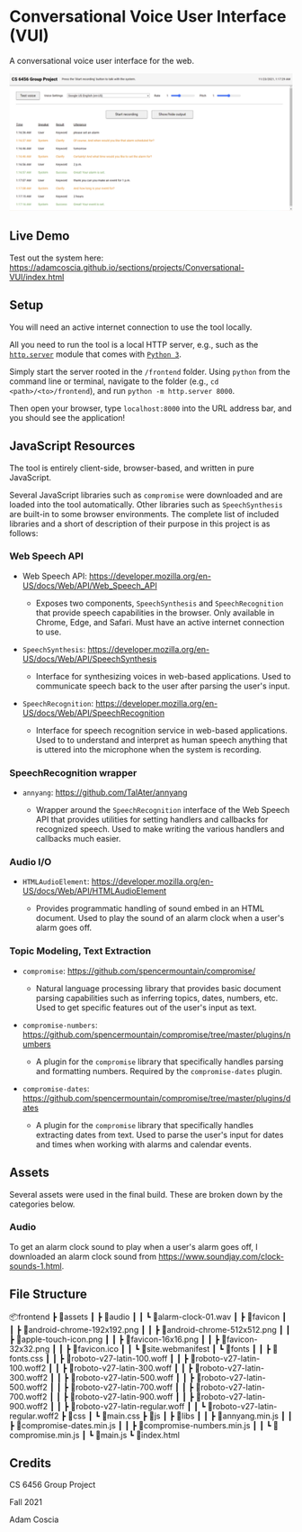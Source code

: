 # Conversational Voice User Interface (VUI)

A conversational voice user interface for the web.

![Hero Shot](hero-shot.png "Hero Shot")

## Live Demo

Test out the system here: <https://adamcoscia.github.io/sections/projects/Conversational-VUI/index.html>

## Setup

You will need an active internet connection to use the tool locally.

All you need to run the tool is a local HTTP server, e.g., such as the
[`http.server`](https://docs.python.org/3/library/http.server.html) module that
comes with [`Python 3`](https://www.python.org/).

Simply start the server rooted in the `/frontend` folder. Using `python` from
the command line or terminal, navigate to the folder
(e.g., `cd <path>/<to>/frontend`), and run `python -m http.server 8000`.

Then open your browser, type `localhost:8000` into the URL address bar, and
you should see the application!

## JavaScript Resources

The tool is entirely client-side, browser-based, and written in pure JavaScript.

Several JavaScript libraries such as `compromise` were downloaded and are
loaded into the tool automatically. Other libraries such as `SpeechSynthesis`
are built-in to some browser environments. The complete list of included
libraries and a short of description of their purpose in this project is as
follows:

### Web Speech API

- Web Speech API: <https://developer.mozilla.org/en-US/docs/Web/API/Web_Speech_API>

  - Exposes two components, `SpeechSynthesis` and `SpeechRecognition` that
    provide speech capabilities in the browser. Only available in Chrome, Edge,
    and Safari. Must have an active internet connection to use.

- `SpeechSynthesis`: <https://developer.mozilla.org/en-US/docs/Web/API/SpeechSynthesis>

  - Interface for synthesizing voices in web-based applications. Used to
    communicate speech back to the user after parsing the user's input.

- `SpeechRecognition`: <https://developer.mozilla.org/en-US/docs/Web/API/SpeechRecognition>

  - Interface for speech recognition service in web-based applications. Used to
    to understand and interpret as human speech anything that is uttered into
    the microphone when the system is recording.

### SpeechRecognition wrapper

- `annyang`: <https://github.com/TalAter/annyang>

  - Wrapper around the `SpeechRecognition` interface of the Web Speech API that
    provides utilities for setting handlers and callbacks for recognized
    speech. Used to make writing the various handlers and callbacks much
    easier.

### Audio I/O

- `HTMLAudioElement`: <https://developer.mozilla.org/en-US/docs/Web/API/HTMLAudioElement>

  - Provides programmatic handling of sound embed in an HTML document. Used
    to play the sound of an alarm clock when a user's alarm goes off.

### Topic Modeling, Text Extraction

- `compromise`: <https://github.com/spencermountain/compromise/>

  - Natural language processing library that provides basic document parsing
    capabilities such as inferring topics, dates, numbers, etc. Used to get
    specific features out of the user's input as text.

- `compromise-numbers`: <https://github.com/spencermountain/compromise/tree/master/plugins/numbers>

  - A plugin for the `compromise` library that specifically handles parsing
    and formatting numbers. Required by the `compromise-dates` plugin.

- `compromise-dates`: <https://github.com/spencermountain/compromise/tree/master/plugins/dates>

  - A plugin for the `compromise` library that specifically handles extracting
    dates from text. Used to parse the user's input for dates and times when
    working with alarms and calendar events.

## Assets

Several assets were used in the final build. These are broken down by the
categories below.

### Audio

To get an alarm clock sound to play when a user's alarm goes off, I
downloaded an alarm clock sound from
<https://www.soundjay.com/clock-sounds-1.html>.

## File Structure

📦frontend
┣ 📂assets
┃ ┣ 📂audio
┃ ┃ ┗ 📜alarm-clock-01.wav
┃ ┣ 📂favicon
┃ ┃ ┣ 📜android-chrome-192x192.png
┃ ┃ ┣ 📜android-chrome-512x512.png
┃ ┃ ┣ 📜apple-touch-icon.png
┃ ┃ ┣ 📜favicon-16x16.png
┃ ┃ ┣ 📜favicon-32x32.png
┃ ┃ ┣ 📜favicon.ico
┃ ┃ ┗ 📜site.webmanifest
┃ ┗ 📂fonts
┃ ┃ ┣ 📜fonts.css
┃ ┃ ┣ 📜roboto-v27-latin-100.woff
┃ ┃ ┣ 📜roboto-v27-latin-100.woff2
┃ ┃ ┣ 📜roboto-v27-latin-300.woff
┃ ┃ ┣ 📜roboto-v27-latin-300.woff2
┃ ┃ ┣ 📜roboto-v27-latin-500.woff
┃ ┃ ┣ 📜roboto-v27-latin-500.woff2
┃ ┃ ┣ 📜roboto-v27-latin-700.woff
┃ ┃ ┣ 📜roboto-v27-latin-700.woff2
┃ ┃ ┣ 📜roboto-v27-latin-900.woff
┃ ┃ ┣ 📜roboto-v27-latin-900.woff2
┃ ┃ ┣ 📜roboto-v27-latin-regular.woff
┃ ┃ ┗ 📜roboto-v27-latin-regular.woff2
┣ 📂css
┃ ┗ 📜main.css
┣ 📂js
┃ ┣ 📂libs
┃ ┃ ┣ 📜annyang.min.js
┃ ┃ ┣ 📜compromise-dates.min.js
┃ ┃ ┣ 📜compromise-numbers.min.js
┃ ┃ ┗ 📜compromise.min.js
┃ ┗ 📜main.js
┗ 📜index.html

## Credits

CS 6456 Group Project

Fall 2021

Adam Coscia

